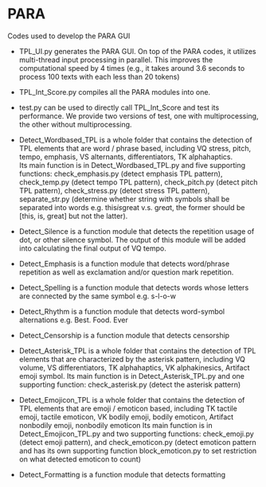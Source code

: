 # PARA
Codes used to develop the PARA GUI 

- TPL_UI.py generates the PARA GUI. On top of the PARA codes, it utilizes multi-thread input processing in parallel. This improves the computational speed by 4 times (e.g., it takes around 3.6 seconds to process 100 texts with each less than 20 tokens)

- TPL_Int_Score.py compiles all the PARA modules into one. 
- test.py can be used to directly call TPL_Int_Score and test its performance. We provide two versions of test, one with multiprocessing, the other without multiprocessing. 

- Detect_Wordbased_TPL is a whole folder that contains the detection of TPL elements that are word / phrase based, including VQ stress, pitch, tempo, emphasis, VS alternants, differentiators, TK alphahaptics.   
Its main function is in Detect_Wordbased_TPL.py and five supporting functions: check_emphasis.py (detect emphasis TPL pattern), check_temp.py (detect tempo TPL pattern), check_pitch.py (detect pitch TPL pattern), check_stress.py (detect stress TPL pattern), separate_str.py (determine whether string with symbols shall be separated into words e.g. this*is*great v.s. g*r*e*a*t, the former should be [this, is, great] but not the latter).   

- Detect_Silence is a function module that detects the repetition usage of dot, or other silence symbol. The output of this module will be added into calculating the final output of VQ tempo. 

- Detect_Emphasis is a function module that detects word/phrase repetition as well as exclamation and/or question mark repetition. 

- Detect_Spelling is a function module that detects words whose letters are connected by the same symbol e.g. s-l-o-w

- Detect_Rhythm is a function module that detects word-symbol alternations e.g. Best. Food. Ever

- Detect_Censorship is a function module that detects censorship  

- Detect_Asterisk_TPL is a whole folder that contains the detection of TPL elements that are characterized by the asterisk pattern, including VQ volume, VS differentiators, TK alphahaptics, VK alphakinesics, Artifact emoji symbol. 
Its main function is in Detect_Asterisk_TPL.py and one supporting function: check_asterisk.py (detect the asterisk pattern) 

- Detect_Emojicon_TPL is a whole folder that contains the detection of TPL elements that are emoji / emoticon based, including TK tactile emoji, tactile emoticon, VK bodily emoji, bodily emoticon, Artifact nonbodily emoji, nonbodily emoticon
Its main function is in Detect_Emojicon_TPL.py and two supporting functions: check_emoji.py (detect emoji pattern), and check_emoticon.py (detect emoticon pattern and has its own supporting function block_emoticon.py to set restriction on what detected emoticon to count) 

- Detect_Formatting is a function module that detects formatting 


